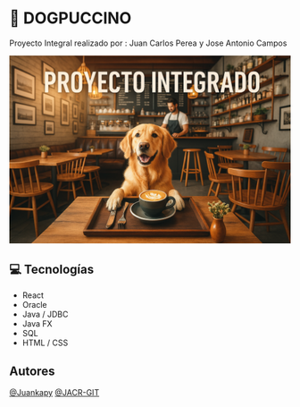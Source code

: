 # :dog: DOGPUCCINO
Proyecto Integral realizado por : Juan Carlos Perea y Jose Antonio Campos

![Portada](./Portada-Readme/portada.png)

## 💻 Tecnologías
 - React
 - Oracle
 - Java / JDBC
 - Java FX
 - SQL
 - HTML / CSS


 ## Autores
 [@Juankapy](https://github.com/Juankapy)
 [@JACR-GIT](https://github.com/JACR-GIT)
